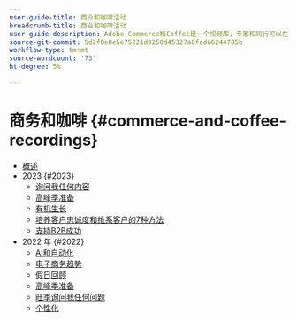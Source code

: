 ```yaml
---
user-guide-title: 商业和咖啡活动
breadcrumb-title: 商业和咖啡活动
user-guide-description: Adobe Commerce和Coffee是一个视频库，专家和同行可以在其中分享关于如何使用Adobe Commerce的想法和想法。
source-git-commit: 5d2f0e8e5e75221d9250d45327a8fed66244785b
workflow-type: tm+mt
source-wordcount: '73'
ht-degree: 5%

---
```



# 商务和咖啡 {#commerce-and-coffee-recordings}

+ [概述](overview.md)
+ 2023 {#2023}
   + [询问我任何内容](2023/ask-me-anything.md)
   + [高峰季准备](2023/peak-season-prep.md)
   + [有机生长](2023/organic-growth.md)
   + [培养客户忠诚度和维系客户的7种方法](2023/loyalty-retention.md)
   + [支持B2B成功](2023/b2b.md)
+ 2022 年 {#2022}
   + [AI和自动化](2022/ai-and-automation.md)
   + [电子商务趋势](2022/ecommerce-trends.md)
   + [假日回顾](2022/holiday.md)
   + [高峰季准备](2022/peak-season-prep.md)
   + [旺季询问我任何问题](2022/peak-season-ask-anything.md)
   + [个性化](2022/personalization.md)

<!--+ Commerce Events {#commerce-events}
  + [Overview](commerce-events/overview.md)
  + 2022 {#2022}
    + [Top Tips and Tricks for Adobe Campaign Standard](customer-journeys/2022/tips-and-tricks.md)
    + [Develop and customize data models in Adobe [!DNL Campaign Classic]](customer-journeys/2022/data-models.md)

+ Data and insights {#commerce-release-updates}
  + [Overview](commerce-release-updates/overview.md)
  + 2022 {#2022}
    + [Innovations and trends](data-and-insights/2022/innovations.md)
    + [Sensei and Analysis Workspace](data-and-insights/2022/sensei.md)
    + [Personalize and automate with Adobe Target](data-and-insights/2022/personalize.md)
    + [Analytics and Target applications for Mobile and Apps](data-and-insights/2022/mobile-and-apps.md)
    + [Cross Device Analytics and Customer Journey Analytics](data-and-insights/2022/cross-device-analytics.md) -->